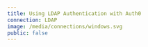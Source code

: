 ```yaml
---
title: Using LDAP Authentication with Auth0
connection: LDAP
image: /media/connections/windows.svg
public: false
---
```

